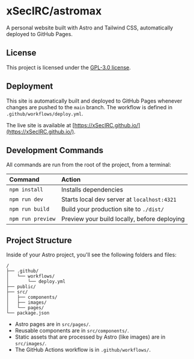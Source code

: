 # xSecIRC/astromax

A personal website built with Astro and Tailwind CSS, automatically deployed to GitHub Pages.

## License

This project is licensed under the [GPL-3.0 license](https://opensource.org/licenses/GPL-3.0).

## Deployment

This site is automatically built and deployed to GitHub Pages whenever changes are pushed to the `main` branch. The workflow is defined in `.github/workflows/deploy.yml`.

The live site is available at [https://xSecIRC.github.io/](https://xSecIRC.github.io/).

## Development Commands

All commands are run from the root of the project, from a terminal:

| Command                | Action                                           |
| :--------------------- | :----------------------------------------------- |
| `npm install`          | Installs dependencies                            |
| `npm run dev`          | Starts local dev server at `localhost:4321`      |
| `npm run build`        | Build your production site to `./dist/`          |
| `npm run preview`      | Preview your build locally, before deploying     |

## Project Structure

Inside of your Astro project, you'll see the following folders and files:

```
/
├── .github/
│   └── workflows/
│       └── deploy.yml
├── public/
├── src/
│   ├── components/
│   ├── images/
│   └── pages/
└── package.json
```

- Astro pages are in `src/pages/`.
- Reusable components are in `src/components/`.
- Static assets that are processed by Astro (like images) are in `src/images/`.
- The GitHub Actions workflow is in `.github/workflows/`.
